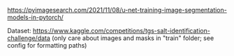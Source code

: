https://pyimagesearch.com/2021/11/08/u-net-training-image-segmentation-models-in-pytorch/

Dataset:
https://www.kaggle.com/competitions/tgs-salt-identification-challenge/data
(only care about images and masks in "train" folder; see config for formatting
paths)
